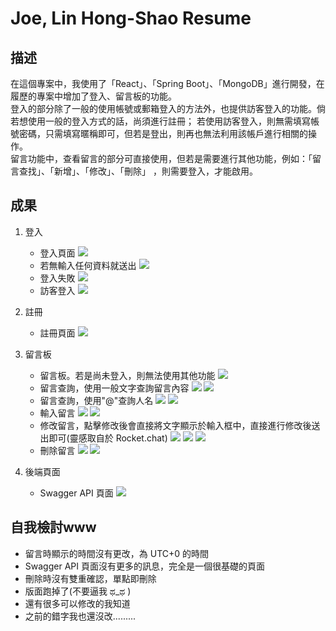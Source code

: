 # Joe, Lin Hong-Shao Resume

## 描述

在這個專案中，我使用了「React」、「Spring Boot」、「MongoDB」進行開發，在履歷的專案中增加了登入、留言板的功能。  
登入的部分除了一般的使用帳號或郵箱登入的方法外，也提供訪客登入的功能。倘若想使用一般的登入方式的話，尚須進行註冊；
若使用訪客登入，則無需填寫帳號密碼，只需填寫暱稱即可，但若是登出，則再也無法利用該帳戶進行相關的操作。  
留言功能中，查看留言的部分可直接使用，但若是需要進行其他功能，例如：「留言查找」、「新增」、「修改」、「刪除」
，則需要登入，才能啟用。
## 成果

1. 登入
    - 登入頁面
        ![](./img/login.jpg)
    - 若無輸入任何資料就送出
        ![](./img/login-2.jpg)
    - 登入失敗
        ![](./img/login3.jpg)
    - 訪客登入
        ![](./img/anonymous.jpg)

2. 註冊
    - 註冊頁面
        ![](./img/signup.jpg)

3. 留言板
    - 留言板。若是尚未登入，則無法使用其他功能
        ![](./img/comment%20board.jpg)
    - 留言查詢，使用一般文字查詢留言內容
        ![](./img/comment_query_input.jpg)
        ![](./img/commented_queried.jpg)
    - 留言查詢，使用"@"查詢人名
        ![](./img/%E8%9E%A2%E5%B9%95%E6%93%B7%E5%8F%96%E7%95%AB%E9%9D%A2%202022-06-07%20160209.jpg)
        ![](./img/%E8%9E%A2%E5%B9%95%E6%93%B7%E5%8F%96%E7%95%AB%E9%9D%A2%202022-06-07%20160148.jpg)
    - 輸入留言
        ![](./img/%E8%9E%A2%E5%B9%95%E6%93%B7%E5%8F%96%E7%95%AB%E9%9D%A2%202022-06-07%20155842.jpg)
        ![](./img/%E8%9E%A2%E5%B9%95%E6%93%B7%E5%8F%96%E7%95%AB%E9%9D%A2%202022-06-07%20155904.jpg)
    - 修改留言，點擊修改後會直接將文字顯示於輸入框中，直接進行修改後送出即可(靈感取自於 Rocket.chat)
        ![](./img/comment_choice.jpg)
        ![](./img/comment_input.jpg)
        ![](./img/comment_updated.jpg)
    - 刪除留言
        ![](./img/comment_choice.jpg)
        ![](./img/comment_deleted.jpg)


4. 後端頁面
    - Swagger API 頁面
        ![](./img/%E8%9E%A2%E5%B9%95%E6%93%B7%E5%8F%96%E7%95%AB%E9%9D%A2%202022-06-08%20182414.jpg)


## 自我檢討www

- 留言時顯示的時間沒有更改，為 UTC+0 的時間
- Swagger API 頁面沒有更多的訊息，完全是一個很基礎的頁面
- 刪除時沒有雙重確認，單點即刪除
- 版面跑掉了(不要逼我  ಥ_ಥ )
- 還有很多可以修改的我知道
- 之前的錯字我也還沒改.........